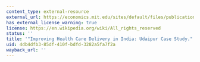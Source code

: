 ```yaml
---
content_type: external-resource
external_url: https://economics.mit.edu/sites/default/files/publications/Improving%20Health%20Care%20Delivery%20in%20India_%20Nov2009.p.pdf
has_external_license_warning: true
license: https://en.wikipedia.org/wiki/All_rights_reserved
status: ''
title: '"Improving Health Care Delivery in India: Udaipur Case Study." (PDF - 1.4MB)'
uid: 4db4dfb3-85df-410f-bdfd-3282a5fa7f2a
wayback_url: ''
---
```

